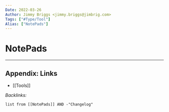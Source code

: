 ```yaml
---
Date: 2022-03-26
Author: Jimmy Briggs <jimmy.briggs@jimbrig.com>
Tags: ["#Type/Tool"]
Alias: ["NotePads"]
---
```


# NotePads

***

## Appendix: Links

- [[Tools]]

*Backlinks:*

```dataview
list from [[NotePads]] AND -"Changelog"
```